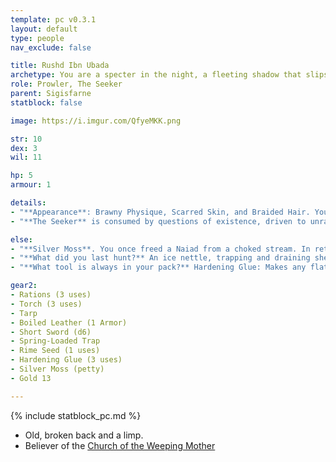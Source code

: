 ```yaml
---
template: pc v0.3.1
layout: default
type: people
nav_exclude: false

title: Rushd Ibn Ubada
archetype: You are a specter in the night, a fleeting shadow that slips by its prey, unseen. Each kill is a test of cunning and animal determination, a contest between life and death. You know that one day you will lose. You look forward to it.
role: Prowler, The Seeker
parent: Sigisfarne
statblock: false

image: https://i.imgur.com/QfyeMKK.png

str: 10
dex: 3
wil: 11

hp: 5
armour: 1

details:
- "**Appearance**: Brawny Physique, Scarred Skin, and Braided Hair. Your Face is Rakish, your Speech Gravelly. You have Soiled Clothing. You are Disciplined and Craven. You are 50 years old."
- "**The Seeker** is consumed by questions of existence, driven to unravel the mysteries of the past and present before time slips away. They delve into forgotten ruins, dissecting enigmas to uncover truths no one else dares to seek."

else:
- "**Silver Moss**. You once freed a Naiad from a choked stream. In return, it gave you some Silver Moss (petty). Swallow it near water and the creature will come, once, to repay its debt."
- "**What did you last hunt?** An ice nettle, trapping and draining sheep. You lost your commission when the fungus you introduced killed half the flock. Take a Rime Seed (1 use). It freezes any body of water, no matter the size. Don't eat it."
- "**What tool is always in your pack?** Hardening Glue: Makes any flat material (cloth, leather, sand) as hard as stone. Expensive (20gp a bottle, 3 uses)."

gear2:
- Rations (3 uses)
- Torch (3 uses)
- Tarp
- Boiled Leather (1 Armor)
- Short Sword (d6)
- Spring-Loaded Trap
- Rime Seed (1 uses)
- Hardening Glue (3 uses)
- Silver Moss (petty)
- Gold 13

---
```


{% include statblock_pc.md %}

- Old, broken back and a limp.
- Believer of the [Church of the Weeping Mother](../weepingMother.md)
